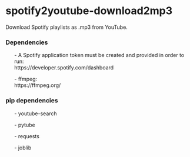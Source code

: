 # spotify2youtube-download2mp3
Download Spotify playlists as .mp3 from YouTube.

<h3> Dependencies </h3>
<ul>- A Spotify application token must be created and provided in order to run: <br> https://developer.spotify.com/dashboard </ul>
<ul>- ffmpeg: <br> https://ffmpeg.org/ </ul>

<h3> pip dependencies </h3>
<ul>- youtube-search</ul>
<ul>- pytube</ul>
<ul>- requests</ul>
<ul>- joblib</ul>
